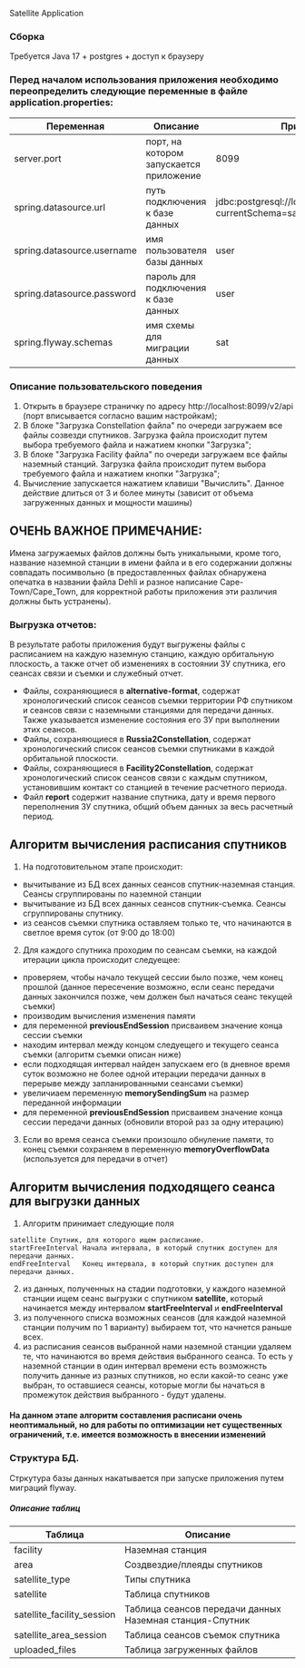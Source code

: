 Satellite Application
### Сборка

Требуется Java 17 + postgres + доступ к браузеру

### Перед началом использования приложения необходимо переопределить следующие переменные в файле application.properties:
| Переменная                    | Описание                                                                            | Пример                                                   |
|-------------------------------|-------------------------------------------------------------------------------------|----------------------------------------------------------|
| server.port                   | порт, на котором запускается приложение                                             | 8099                                                     |
| spring.datasource.url         | путь подключения к базе данных                                                      | jdbc:postgresql://localhost:5436/user?currentSchema=sat  |
| spring.datasource.username    | имя пользователя базы данных                                                        | user                                                     |
| spring.datasource.password    | пароль для подключения к базе данных                                                | user                                                     |
| spring.flyway.schemas         | имя схемы для миграции данных                                                       | sat                                                      |                               | /home/user/data_satellite                                |

### Описание пользовательского поведения
1. Открыть в браузере страничку по адресу http://localhost:8099/v2/api (порт вписывается согласно вашим настройкам); 
2. В блоке "Загрузка Constellation файла" по очереди загружаем все файлы созвезди спутников. Загрузка файла происходит путем выбора требуемого файла и нажатием кнопки "Загрузка";
3. В блоке "Загрузка Facility файла" по очереди загружаем все файлы наземный станций. Загрузка файла происходит путем выбора требуемого файла и нажатием кнопки "Загрузка";
4. Вычисление запускается нажатием клавиши "Вычислить". Данное действие длиться от 3 и более минуты (зависит от объема загруженных данных и мощности машины)

## ОЧЕНЬ ВАЖНОЕ ПРИМЕЧАНИЕ:
Имена загружаемых файлов должны быть уникальными, кроме того, название наземной станции в имени файла и в его содержании должны совпадать посимвольно (в предоставленных файлах обнаружена опечатка в названии файла Dehli и разное написание Cape-Town/Cape_Town, для корректной работы приложения эти различия должны быть устранены).

### Выгрузка отчетов:
В результате работы приложения будут выгружены файлы с расписанием на каждую наземную станцию, каждую орбитальную плоскость, а также отчет об изменениях в состоянии ЗУ спутника, его сеансах связи и съемки и служебный отчет.
* Файлы, сохраняющиеся в **alternative-format**, содержат хронологический список сеансов съемки территории РФ спутником и сеансов связи с наземными станциями для передачи данных. Также указывается изменение состояния его ЗУ при выполнении этих сеансов.
* Файлы, сохраняющиеся в **Russia2Constellation**, содержат хронологический список сеансов съемки спутниками в каждой орбитальной плоскости.
* Файлы, сохраняющиеся в **Facility2Constellation**, содержат хронологический список сеансов связи с каждым спутником, установившим контакт со станцией в течение расчетного периода.
* Файл **report** содержит название спутника, дату и время первого переполнения ЗУ спутника, общий объем данных за весь расчетный период.


## Алгоритм вычисления расписания спутников
1. На подготовительном этапе происходит:
 * вычитывание из БД всех данных сеансов спутник-наземная станция. Сеансы сгруппированы по наземной станции
 * вычитывание из БД всех данных сеансов спутник-съемка. Сеансы сгруппированы спутнику.
 * из сеансов съемки спутника оставляем только те, что начинаются в светлое время суток (от 9:00 до 18:00)
2. Для каждого спутника проходим по сеансам съемки, на каждой итерации цикла происходит следуещее:
 * проверяем, чтобы начало текущей сессии было позже, чем конец прошлой (данное пересечение возможно, если сеанс передачи данных закончился позже, чем должен был начаться сеанс текущей съемки)
 * производим вычисления изменения памяти
 * для переменной **previousEndSession** присваивем значение конца сессии съемки
 * находим интервал между концом следуещего и текущего сеанса съемки (алгоритм съемки описан ниже)
 * если подходящая интервал найден запускаем его (в дневное время суток возможно не более одной итерации передачи данных в перерыве между запланированными сеансами съемки)
 * увеличиаем переменную **memorySendingSum** на размер переданной информации
 * для переменной **previousEndSession** присваивем значение конца сессии передачи данных (обновили второй раз за одну итерацию)
3. Если во время сеанса съемки произошло обнуление памяти, то конец съемки сохраняем в переменную **memoryOverflowData** (используется для передачи в отчет)

## Алгоритм вычисления подходящего сеанса для выгрузки данных
1. Алгоритм принимает следующие поля
```
satellite Спутник, для которого ищем расписание.
startFreeInterval Начала интервала, в который спутник доступен для передачи данных.
endFreeInterval   Конец интервала, в который спутник доступен для передачи данных.
```
2. из данных, полученных на стадии подготовки, у каждого наземной станции ищем сеанс выгрузки с спутником **satellite**, который начинается между интервалом  **startFreeInterval** и **endFreeInterval**
3. из полученного списка возможных сеансов (для каждой наземной станции получим по 1 варианту) выбираем тот, что начнется раньше всех.
4. из расписания сеансов выбранной нами наземной станции удаляем те, что начинаются во время действия выбранного сеанса. То есть у наземной станции в один интервал времени есть возможнсть получить данные из разных спутников, но если какой-то сеанс уже выбран, то оставшиеся сеансы, которые могли бы начаться в промежуток действия выбранного - будут удалены.

#### На данном этапе алгоритм составления расписани очень неоптимальный, но для работы по оптимизации нет существенных ограничений, т.е. имеется возможность в внесении изменений

### Структура БД.

Стркутура базы данных накатывается при запуске приложения путем миграций flyway.

##### Описание таблиц

| Таблица                    | Описание                                                 |
|----------------------------|----------------------------------------------------------|
| facility                   | Наземная станция                                         |
| area                       | Создвездие/плеяды спутников                              |
| satellite_type             | Типы спутника                                            |
| satellite                  | Таблица спутников                                        |
| satellite_facility_session | Таблица сеансов передачи данных Наземная станция-Спутник |
| satellite_area_session     | Таблица сеансов съемок спутника                          |
| uploaded_files             | Таблица загруженных файлов                               |
